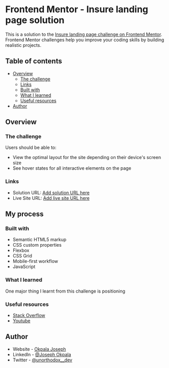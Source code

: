 # Frontend Mentor - Insure landing page solution

This is a solution to the [Insure landing page challenge on Frontend Mentor](https://www.frontendmentor.io/challenges/insure-landing-page-uTU68JV8). Frontend Mentor challenges help you improve your coding skills by building realistic projects. 

## Table of contents

- [Overview](#overview)
  - [The challenge](#the-challenge)
  - [Links](#links)
  - [Built with](#built-with)
  - [What I learned](#what-i-learned)
  - [Useful resources](#useful-resources)
- [Author](#author)

## Overview

### The challenge

Users should be able to:

- View the optimal layout for the site depending on their device's screen size
- See hover states for all interactive elements on the page

### Links

- Solution URL: [Add solution URL here](https://your-solution-url.com)
- Live Site URL: [Add live site URL here](https://insure-landing-page-pi-black.vercel.app/)

## My process

### Built with

- Semantic HTML5 markup
- CSS custom properties
- Flexbox
- CSS Grid
- Mobile-first workflow
- JavaScript

### What I learned

One major thing I learnt from this challenge is positioning


### Useful resources

- [Stack Overflow](https://stackoverflow.com/) 
- [Youtube](https://www.youtube.com/) 

## Author

- Website - [Okpala Joseph](https://www.your-site.com)
- LinkedIn - [@Joseph Okpala](https://www.linkedin.com/in/joseph-okpala-1371351aa/)
- Twitter - [@unorthodox__dev](https://twitter.com/unorthodox__dev)
